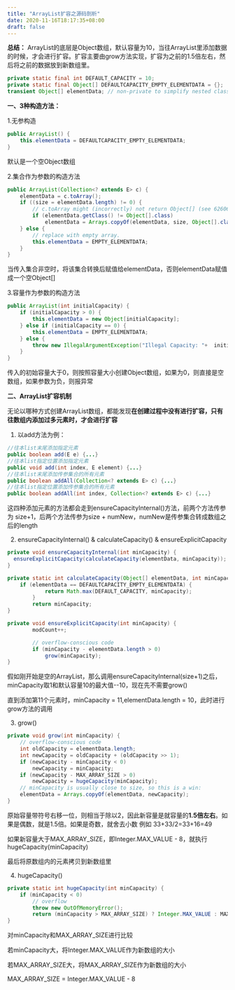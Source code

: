 ```yaml
---
title: "ArrayList扩容之源码剖析"
date: 2020-11-16T18:17:35+08:00
draft: false
---
```


**总结：**
ArrayList的底层是Object数组，默认容量为10，当往ArrayList里添加数据的时候，才会进行扩容。扩容主要由grow方法实现，扩容为之前的1.5倍左右，然后将之前的数据放到新数组里。

```java
private static final int DEFAULT_CAPACITY = 10;
private static final Object[] DEFAULTCAPACITY_EMPTY_ELEMENTDATA = {};
transient Object[] elementData; // non-private to simplify nested class access
```

**一、3种构造方法：**

1.无参构造

```java
public ArrayList() {    
    this.elementData = DEFAULTCAPACITY_EMPTY_ELEMENTDATA;
}
```

默认是一个空Object数组

2.集合作为参数的构造方法

```java
public ArrayList(Collection<? extends E> c) { 
    elementData = c.toArray();    
    if ((size = elementData.length) != 0) {        
        // c.toArray might (incorrectly) not return Object[] (see 6260652)        
        if (elementData.getClass() != Object[].class)            
            elementData = Arrays.copyOf(elementData, size, Object[].class);    
    } else {        
        // replace with empty array.        
        this.elementData = EMPTY_ELEMENTDATA;    
    }
}
```

当传入集合非空时，将该集合转换后赋值给elementData，否则elementData赋值成一个空Object[]

3.容量作为参数的构造方法

```java
public ArrayList(int initialCapacity) {    
    if (initialCapacity > 0) { 
        this.elementData = new Object[initialCapacity];    
    } else if (initialCapacity == 0) {    
        this.elementData = EMPTY_ELEMENTDATA; 
    } else {        
        throw new IllegalArgumentException("Illegal Capacity: "+  initialCapacity);    
    }
}
```

传入的初始容量大于0，则按照容量大小创建Object数组，如果为0，则直接是空数组，如果参数为负，则报异常

**二、ArrayList扩容机制**

无论以哪种方式创建ArrayList数组，都能发现**在创建过程中没有进行扩容，只有往数组内添加过多元素时，才会进行扩容**

1. 以add方法为例：

```java
//往本list末尾添加指定元素
public boolean add(E e) {...}
//往本list指定位置添加指定元素
public void add(int index, E element) {...}
//往本list末尾添加传参集合的所有元素
public boolean addAll(Collection<? extends E> c) {...}
//往本list指定位置添加传参集合的所有元素
public boolean addAll(int index, Collection<? extends E> c) {...}
```

这四种添加元素的方法都会走到ensureCapacityInternal()方法，前两个方法传参为 size+1，后两个方法传参为size + numNew，numNew是传参集合转成数组之后的length

2. ensureCapacityInternal() & calculateCapacity() & ensureExplicitCapacity

```java
private void ensureCapacityInternal(int minCapacity) {
  ensureExplicitCapacity(calculateCapacity(elementData, minCapacity));
}

private static int calculateCapacity(Object[] elementData, int minCapacity) {
    if (elementData == DEFAULTCAPACITY_EMPTY_ELEMENTDATA) {
            return Math.max(DEFAULT_CAPACITY, minCapacity);
        }
        return minCapacity;
}

private void ensureExplicitCapacity(int minCapacity) {
        modCount++;

        // overflow-conscious code
        if (minCapacity - elementData.length > 0)
            grow(minCapacity);
}
```

假如刚开始是空的ArrayList，那么调用ensureCapacityInternal(size+1)之后，minCapacity取1和默认容量10的最大值--10，现在先不需要grow()

直到添加第11个元素时，minCapacity = 11,elementData.length = 10，此时进行grow方法的调用

3. grow()

```java
private void grow(int minCapacity) {    
    // overflow-conscious code    
    int oldCapacity = elementData.length; 
    int newCapacity = oldCapacity + (oldCapacity >> 1);    
    if (newCapacity - minCapacity < 0) 
        newCapacity = minCapacity;    
    if (newCapacity - MAX_ARRAY_SIZE > 0)  
        newCapacity = hugeCapacity(minCapacity);    
    // minCapacity is usually close to size, so this is a win:    
    elementData = Arrays.copyOf(elementData, newCapacity);
}
```

原始容量带符号右移一位，则相当于除以2，因此新容量是就容量的**1.5倍左右**。如果是偶数，就是1.5倍。如果是奇数，就舍去小数 例如 33+33/2=33+16=49

如果新容量大于MAX_ARRAY_SIZE，即Integer.MAX_VALUE - 8，就执行hugeCapacity(minCapacity)

最后将原数组内的元素拷贝到新数组里

4. hugeCapacity()

```java
private static int hugeCapacity(int minCapacity) {    
    if (minCapacity < 0) 
        // overflow        
        throw new OutOfMemoryError();    
        return (minCapacity > MAX_ARRAY_SIZE) ? Integer.MAX_VALUE : MAX_ARRAY_SIZE;
}
```

对minCapacity和MAX_ARRAY_SIZE进行比较

若minCapacity大，将Integer.MAX_VALUE作为新数组的大小

若MAX_ARRAY_SIZE大，将MAX_ARRAY_SIZE作为新数组的大小

MAX_ARRAY_SIZE = Integer.MAX_VALUE - 8
